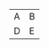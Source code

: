 <TABLE border="0" align="center" style="margin: 0px auto;">
	<TR>
		<TD>A</TD> 
		<TD>B</TD> 
	</TR>
	<TR>
		<TD>D</TD> 
		<TD>E</TD>
	</TR>
</TABLE>
